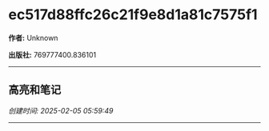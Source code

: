 # ec517d88ffc26c21f9e8d1a81c7575f1

**作者:** Unknown

**出版社:** 769777400.836101

---

## 高亮和笔记

*创建时间: 2025-02-05 05:59:49*

---


